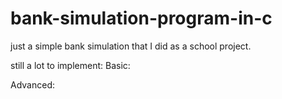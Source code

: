 # bank-simulation-program-in-c
just a simple bank simulation that I did as a school project.

still a lot to implement:
Basic:


Advanced:


